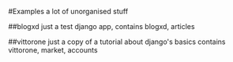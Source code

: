 #Examples
a lot of unorganised stuff

##blogxd
just a test django app, contains blogxd, articles

##vittorone
just a copy of a tutorial about django's basics
contains vittorone, market, accounts
